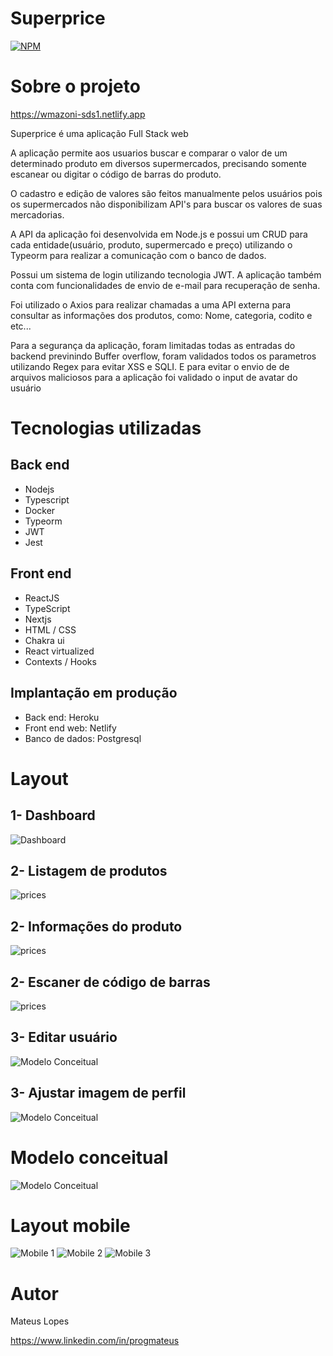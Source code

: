 # Superprice 
[![NPM](https://img.shields.io/npm/l/react)](https://github.com/devsuperior/sds1-wmazoni/blob/master/LICENSE) 

# Sobre o projeto

https://wmazoni-sds1.netlify.app

Superprice é uma aplicação Full Stack web 

 A aplicação permite aos usuarios buscar e comparar o valor de um determinado produto em diversos supermercados, precisando somente escanear ou digitar o código de barras do produto.

 O cadastro e edição de valores são feitos manualmente pelos usuários pois os supermercados não disponibilizam API's para buscar os valores de suas mercadorias.

 A API da aplicação foi desenvolvida em Node.js e possui um CRUD para cada entidade(usuário, produto, supermercado e preço) utilizando o Typeorm para realizar a comunicação com o banco de dados.
 
  Possui um sistema de login utilizando tecnologia JWT. A aplicação também conta com funcionalidades de envio de e-mail para recuperação de senha.

 Foi utilizado o Axios para realizar chamadas a uma API externa para consultar as informações dos produtos, como: Nome, categoria, codito e etc...

 Para a segurança da aplicação, foram limitadas todas as entradas do backend previnindo Buffer overflow, foram validados todos os parametros utilizando Regex para evitar XSS e SQLI. E para evitar o envio de de arquivos maliciosos para a aplicação foi validado o input de avatar do usuário 

 # Tecnologias utilizadas
## Back end
- Nodejs
- Typescript
- Docker
- Typeorm
- JWT
- Jest
## Front end
- ReactJS
- TypeScript
- Nextjs
- HTML / CSS
- Chakra ui
- React virtualized
- Contexts / Hooks

## Implantação em produção
- Back end: Heroku
- Front end web: Netlify
- Banco de dados: Postgresql

# Layout
## 1-  Dashboard
![Dashboard](https://github.com/progmateus/assets/blob/main/desktop-dashboard.jpg?raw=true)

## 2-  Listagem de produtos
![prices](https://github.com/progmateus/assets/blob/main/desktop-products.jpg?raw=true)

## 2-  Informações do produto
![prices](https://github.com/progmateus/assets/blob/main/desktop-prices.jpg?raw=true)

## 2-  Escaner de código de barras
![prices](https://github.com/progmateus/assets/blob/main/desktop-scanner.jpg?raw=true)

## 3- Editar usuário
![Modelo Conceitual](https://github.com/progmateus/assets/blob/main/desktop-update-user.jpg?raw=true)

## 3- Ajustar imagem de perfil
![Modelo Conceitual](https://github.com/progmateus/assets/blob/main/desktop-crop-avatar.jpg?raw=true)

# Modelo conceitual
![Modelo Conceitual](https://github.com/progmateus/assets/blob/main/model.jpg?raw=true)

# Layout mobile
![Mobile 1](https://github.com/progmateus/assets/blob/main/mobile-dashboard.png?raw=true) ![Mobile 2](https://github.com/progmateus/assets/blob/main/mobile-prices.png?raw=true) ![Mobile 3](https://github.com/progmateus/assets/blob/main/mobile-scanner.png?raw=true)


# Autor

Mateus Lopes

https://www.linkedin.com/in/progmateus
